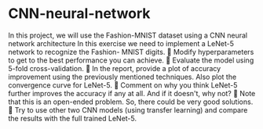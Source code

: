 # CNN-neural-network
In this project, we will use the Fashion-MNIST dataset using a CNN neural network architecture
In this exercise we need to implement a LeNet-5 network to recognize the Fashion-
MNIST digits.
 Modify hyperparameters to get to the best performance you can achieve.
 Evaluate the model using 5-fold cross-validation.
 In the report, provide a plot of accuracy improvement using the previously
mentioned techniques. Also plot the convergence curve for LeNet-5.
 Comment on why you think LeNet-5 further improves the accuracy if any at all.
And if it doesn't, why not?
 Note that this is an open-ended problem. So, there could be very good solutions.
 Try to use other two CNN models (using transfer learning) and compare the
results with the full trained LeNet-5.
